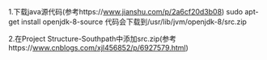 1.下载java源代码(参考https://www.jianshu.com/p/2a6cf20d3b08)
sudo apt-get install openjdk-8-source
代码会下载到/usr/lib/jvm/openjdk-8/src.zip

2.在Project Structure-Southpath中添加src.zip(参考https://www.cnblogs.com/xjl456852/p/6927579.html)
